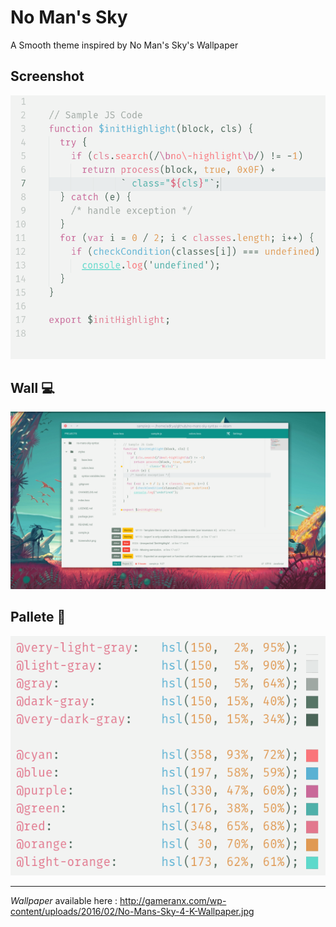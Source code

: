 # No Man's Sky

A Smooth theme inspired by No Man's Sky's Wallpaper

## Screenshot
![Syntax shot](https://raw.githubusercontent.com/adiultra/no-mans-sky-syntax/master/syntax.png)

## Wall :computer:

![A screenshot of your theme](https://raw.githubusercontent.com/adiultra/no-mans-sky-syntax/master/Screenshot.png)

## Pallete :rainbow:
![Pallete](https://raw.githubusercontent.com/adiultra/no-mans-sky-syntax/master/pallete.png)

---

_Wallpaper_ available here : http://gameranx.com/wp-content/uploads/2016/02/No-Mans-Sky-4-K-Wallpaper.jpg

